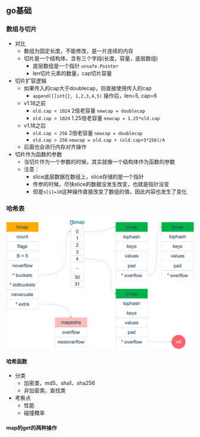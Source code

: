## go基础
### 数组与切片
- 对比
  - 数组为固定长度，不能修改，是一片连续的内存
  - 切片是一个结构体，含有三个字段(长度，容量，底层数组)
    - 底层数组是一个指针 `unsafe.Pointer`
    - len切片元素的数量，cap切片容量
- 切片扩容逻辑
  - 如果传入的cap大于doublecap，则直接使用传入的cap
    - `append([]int{}, 1,2,3,4,5)` 操作后，len=5, cap=6
  - v1.18之前
    - `old.cap < 1024` 2倍老容量 `newcap = doublecap`
    - `old.cap > 1024` 1.25倍老容量 `newcap = 1.25*old.cap`
  - v1.18之后
    - `old.cap < 256` 2倍老容量 `newcap = doublecap`
    - `old.cap > 256` `newcap = old.cap + (old.cap+3*256)/4`
  - 后面也会进行内存对齐操作
- 切片作为函数的参数
  - 当切片作为一个参数的时候，其实就像一个结构体作为函数的参数
  - 注意：
    - slice底层数据在数组上，slice存储的是一个指针
    - 传参的时候，尽快slice的数据没发生改变，也就是指针没变
    - 但是`s[i]=10`这种操作直接改变了数组的值，因此内容也发生了变化

### 哈希表
![img.png](images/gobase/hash/1.png)
#### 哈希函数
- 分类
  - 加密类，md5、sha1、sha256
  - 非加密类，查找类
- 考察点
  - 性能
  - 碰撞概率
#### map的get的两种操作
